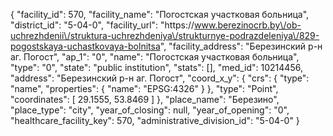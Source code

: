 {
    "facility_id": 570,
    "facility_name": "Погостская участковая больница",
    "district_id": "5-04-0",
    "facility_url": "https:\/\/www.berezinocrb.by\/ob-uchrezhdenii\/struktura-uchrezhdeniya\/strukturnye-podrazdeleniya\/829-pogostskaya-uchastkovaya-bolnitsa",
    "facility_address": "Березинский р-н аг. Погост",
    "ap_1": "0",
    "name": "Погостская участковая больница",
    "type": "0",
    "state": "public institution",
    "stats": [],
    "med_id": 10214456,
    "address": "Березинский р-н аг. Погост",
    "coord_x_y": {
        "crs": {
            "type": "name",
            "properties": {
                "name": "EPSG:4326"
            }
        },
        "type": "Point",
        "coordinates": [
            29.1555,
            53.8469
        ]
    },
    "place_name": "Березино",
    "place_type": "city",
    "year_of_closing": null,
    "year_of_opening": "0",
    "healthcare_facility_key": 570,
    "administrative_division_id": "5-04-0"
}